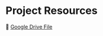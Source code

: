 # Project Resources

🔗 [Google Drive File](https://drive.google.com/file/d/1tfWhtYX5qj0Ql0nHrOKFT1g0rWmOtF_O/view?usp=drivesdk)
